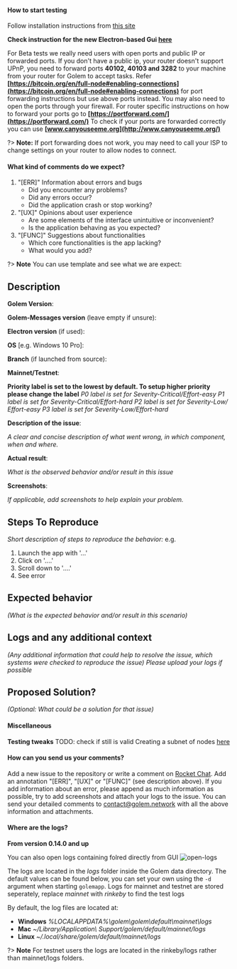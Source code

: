 #### How to start testing

Follow installation instructions from [this site](Products/Clay-Beta/Installation)

**Check instruction for the new Electron-based Gui [here](Products/Clay-Beta/Electron)**

For Beta tests we really need users with open ports and public IP or forwarded ports.
If you don't have a public ip, your router doesn't support UPnP, you need to forward ports **40102, 40103 and 3282** to your machine from your router for Golem to accept tasks. Refer **[https://bitcoin.org/en/full-node#enabling-connections](https://bitcoin.org/en/full-node#enabling-connections)** for port forwarding instructions but use above ports instead. You may also need to open the ports through your firewall. For router specific instructions on how to forward your ports go to **[https://portforward.com/](https://portforward.com/)**
To check if your ports are forwarded correctly you can use **[www.canyouseeme.org](http://www.canyouseeme.org/)**

?> **Note:** If port forwarding does not work, you may need to call your ISP to change settings on your router to allow nodes to connect.

#### What kind of comments do we expect?

1. "[ERR]" Information about errors and bugs
   - Did you encounter any problems?
   - Did any errors occur?
   - Did the application crash or stop working?
2. "[UX]" Opinions about user experience
   - Are some elements of the interface unintuitive or inconvenient?
   - Is the application behaving as you expected?
3. "[FUNC]" Suggestions about functionalities
   - Which core functionalities is the app lacking?
   - What would you add?




?> **Note** You can use template and see what we are expect:

## Description

**Golem Version**:

**Golem-Messages version** (leave empty if unsure):

**Electron version** (if used):

**OS** [e.g. Windows 10 Pro]:

**Branch** (if launched from source):

**Mainnet/Testnet**:

**Priority label is set to the lowest by default. To setup higher priority please change the label**
_P0 label is set for Severity-Critical/Effort-easy
P1 label is set  for Severity-Critical/Effort-hard
P2 label is set for Severity-Low/ Effort-easy
P3 label is set for Severity-Low/Effort-hard_

**Description of the issue**:

_A clear and concise description of what went wrong, in which component, when and where._

**Actual result**:

_What is the observed behavior and/or result in this issue_

**Screenshots**:

_If applicable, add screenshots to help explain your problem._

## Steps To Reproduce
_Short description of steps to reproduce the behavior:_
e.g.
1. Launch the app with '...'
2. Click on '....'
3. Scroll down to '....'
4. See error

## Expected behavior
_(What is the expected behavior and/or result in this scenario)_

## Logs and any additional context
_(Any additional information that could help to resolve the issue, which systems were checked to reproduce the issue)_
_Please upload your logs if possible_

## Proposed Solution?
_(Optional: What could be a solution for that issue)_




#### Miscellaneous
**Testing tweaks**
TODO: check if still is valid
Creating a subnet of nodes [here](/Contributing/Creating-a-subnet-of-nodes)

#### How can you send us your comments?
Add a new issue to the repository or write a comment on [Rocket Chat](http://chat.golem.network). Add an annotation "[ERR]", "[UX]" or "[FUNC]" (see description above). If you add information about an error, please append as much information as possible, try to add screenshots and attach your logs to the issue. You can send your detailed comments to [contact@golem.network](mailto:contact@golem.network) with all the above information and attachments.

#### Where are the logs?
**From version 0.14.0 and up**

You can also open logs containing folred directly from GUI
![open-logs](/img/usage/open-logs.jpg)

The logs are located in the *logs* folder inside the Golem data directory. The default values can be found below, you can set your own using the `-d` argument when starting `golemapp`.
Logs for mainnet and testnet are stored seperately, replace *mainnet* with *rinkeby* to find the test logs

By default, the log files are located at:
- **Windows** *%LOCALAPPDATA%\golem\golem\default\mainnet\logs*
- **Mac** *~/Library/Application\ Support/golem/default/mainnet/logs*
- **Linux** *~/.local/share/golem/default/mainnet/logs*

?> **Note** For testnet users the logs are located in the rinkeby/logs rather than mainnet/logs folders.
